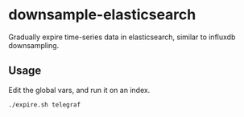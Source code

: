 # downsample-elasticsearch

Gradually expire time-series data in elasticsearch, similar to influxdb downsampling.

## Usage

Edit the global vars, and run it on an index.

```sh
./expire.sh telegraf
```
